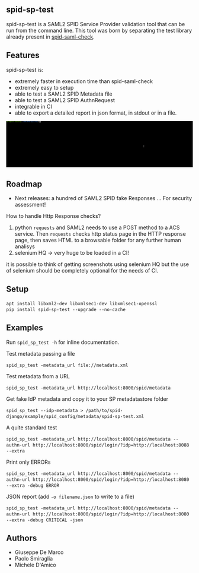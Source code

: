 spid-sp-test
------------
spid-sp-test is a SAML2 SPID Service Provider validation tool that can be run from the command line.
This tool was born by separating the test library already present in [spid-saml-check](https://github.com/italia/spid-saml-check).


Features
--------

spid-sp-test is:

- extremely faster in execution time than spid-saml-check
- extremely easy to setup
- able to test a SAML2 SPID Metadata file
- able to test a SAML2 SPID AuthnRequest
- integrable in CI
- able to export a detailed report in json format, in stdout or in a file.

![example](gallery/example2.gif)


Roadmap
-------

- Next releases: a hundred of SAML2 SPID fake Responses ... For security assessment!

How to handle Http Response checks?

1. python `requests` and SAML2 needs to use a POST method to a ACS service. Then `requests` checks http status page in the HTTP response page, then saves HTML to a browsable folder for any further human analisys
2. selenium HQ -> very huge to be loaded in a CI!

it is possible to think of getting screenshots using selenium HQ but the use of selenium should be completely optional for the needs of CI.

Setup
-----

````
apt install libxml2-dev libxmlsec1-dev libxmlsec1-openssl
pip install spid-sp-test --upgrade --no-cache
````

Examples
--------

Run `spid_sp_test -h` for inline documentation.

Test metadata passing a file
````
spid_sp_test -metadata_url file://metadata.xml
````

Test metadata from a URL
````
spid_sp_test -metadata_url http://localhost:8000/spid/metadata
````

Get fake IdP metadata and copy it to your SP metadatastore folder
````
spid_sp_test --idp-metadata > /path/to/spid-django/example/spid_config/metadata/spid-sp-test.xml
````

A quite standard test
````
spid_sp_test -metadata_url http://localhost:8000/spid/metadata --authn-url http://localhost:8000/spid/login/?idp=http://localhost:8088 --extra
````

Print only ERRORs
````
spid_sp_test -metadata_url http://localhost:8000/spid/metadata --authn-url http://localhost:8000/spid/login/?idp=http://localhost:8080 --extra -debug ERROR
````

JSON report (add `-o filename.json` to write to a file)
````
spid_sp_test -metadata_url http://localhost:8000/spid/metadata --authn-url http://localhost:8000/spid/login/?idp=http://localhost:8080 --extra -debug CRITICAL -json
````


Authors
-------

- Giuseppe De Marco
- Paolo Smiraglia
- Michele D'Amico
